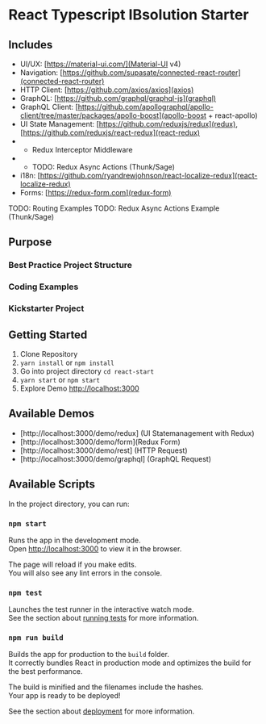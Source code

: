 
# React Typescript IBsolution Starter
## Includes
-   UI/UX: [https://material-ui.com/](Material-UI v4)
-   Navigation: [https://github.com/supasate/connected-react-router](connected-react-router)
-   HTTP Client: [https://github.com/axios/axios](axios)
-   GraphQL: [https://github.com/graphql/graphql-js](graphql)
-   GraphQL Client: [https://github.com/apollographql/apollo-client/tree/master/packages/apollo-boost](apollo-boost + react-apollo)
-   UI State Management: [https://github.com/reduxjs/redux](redux), [https://github.com/reduxjs/react-redux](react-redux)
- - Redux Interceptor Middleware
- - TODO: Redux Async Actions (Thunk/Sage)
-   i18n:  [https://github.com/ryandrewjohnson/react-localize-redux](react-localize-redux)
-   Forms: [https://redux-form.com](redux-form)

TODO: Routing Examples
TODO: Redux Async Actions Example (Thunk/Sage)

## Purpose
### Best Practice Project Structure
### Coding Examples
### Kickstarter Project

## Getting Started
1. Clone Repository
2. `yarn install` or `npm install`
3. Go into project directory `cd react-start`
4. `yarn start` or `npm start`
5. Explore Demo [http://localhost:3000](http://localhost:3000)
## Available Demos
- [http://localhost:3000/demo/redux] (UI Statemanagement with Redux)
- [http://localhost:3000/demo/form](Redux Form)
- [http://localhost:3000/demo/rest] (HTTP Request)
- [http://localhost:3000/demo/graphql] (GraphQL Request)



## Available Scripts

In the project directory, you can run:

### `npm start`

Runs the app in the development mode.<br>
Open [http://localhost:3000](http://localhost:3000) to view it in the browser.

The page will reload if you make edits.<br>
You will also see any lint errors in the console.

### `npm test`

Launches the test runner in the interactive watch mode.<br>
See the section about [running tests](https://facebook.github.io/create-react-app/docs/running-tests) for more information.

### `npm run build`

Builds the app for production to the `build` folder.<br>
It correctly bundles React in production mode and optimizes the build for the best performance.

The build is minified and the filenames include the hashes.<br>
Your app is ready to be deployed!

See the section about [deployment](https://facebook.github.io/create-react-app/docs/deployment) for more information.